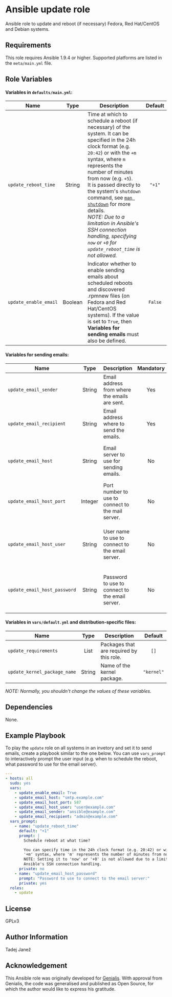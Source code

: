 Ansible update role
===================

Ansible role to update and reboot (if necessary) Fedora, Red Hat/CentOS and
Debian systems.

Requirements
------------

This role requires Ansible 1.9.4 or higher.
Supported platforms are listed in the `meta/main.yml` file.

Role Variables
--------------

#### Variables in `defaults/main.yml`:

| Name | Type | Description | Default |
| ---- | :--: | ----------- | :-----: |
| `update_reboot_time` | String | Time at which to schedule a reboot (if necessary) of the system. It can be specified in the 24h clock format (e.g. `20:42`) or with the `+m` syntax, where `m` represents the number of minutes from now (e.g. `+5`).<br>It is passed directly to the system's `shutdown` command, see [`man shutdown`](http://man7.org/linux/man-pages/man8/shutdown.8.html) for more details.<br>*NOTE: Due to a limitation in Ansible's SSH connection handling, specifying `now` or `+0` for `update_reboot_time` is not allowed.*| `"+1"` |
| `update_enable_email` | Boolean | Indicator whether to enable sending emails about scheduled reboots and discovered .rpmnew files (on Fedora and Red Hat/CentOS systems). If the value is set to `True`, then **Variables for sending emails** must also be defined. | `False` |

#### Variables for sending emails:

| Name | Type | Description | Mandatory | Default |
| ---- | :--: | ----------- | :-------: | :-----: |
| `update_email_sender` | String | Email address from where the emails are sent. | Yes | |
| `update_email_recipient` | String | Email address where to send the emails. | Yes | |
| `update_email_host` | String | Email server to use for sending emails. | No | [mail module](http://docs.ansible.com/ansible/mail_module.html)'s default value for the `host` parameter |
| `update_email_host_port` | Integer | Port number to use to connect to the mail server. | No | [mail module](http://docs.ansible.com/ansible/mail_module.html)'s default value for the `port` parameter |
| `update_email_host_user` | String | User name to use to connect to the email server. | No | [mail module](http://docs.ansible.com/ansible/mail_module.html)'s default value for the `username` parameter |
| `update_email_host_password` | String | Password to use to connect to the email server. | No | [mail module](http://docs.ansible.com/ansible/mail_module.html)'s default value for the `password` parameter |

#### Variables in `vars/default.yml` and distribution-specific files:
| Name | Type | Description | Default |
| ---- | :--: | ----------- | :-----: |
| `update_requirements` | List | Packages that are required by this role. | `[]` |
| `update_kernel_package_name` | String | Name of the kernel package. | `"kernel"` |

*NOTE: Normally, you shouldn't change the values of these variables.*

Dependencies
------------

None.

Example Playbook
----------------

To play the `update` role on all systems in an invetory and set it to send
emails, create a playbook similar to the one below.
You can use `vars_prompt` to interactively prompt the user input (e.g. when to
schedule the reboot, what password to use for the email server).

```yaml
---
- hosts: all
  sudo: yes
  vars:
    - update_enable_email: True
    - update_email_host: "smtp.example.com"
    - update_email_host_port: 587
    - update_email_host_user: "user@example.com"
    - update_email_sender: "ansible@example.com"
    - update_email_recipient: "admin@example.com"
  vars_prompt:
    - name: "update_reboot_time"
      default: "+1"
      prompt: |
        Schedule reboot at what time?

        You can specify time in the 24h clock format (e.g. 20:42) or with the
        '+m' syntax, where 'm' represents the number of minutes from now (e.g. +5).
        NOTE: Setting it to 'now' or '+0' is not allowed due to a limitation in
        Ansible's SSH connection handling.
      private: no
    - name: "update_email_host_password"
      prompt: "Password to use to connect to the email server:"
      private: yes
  roles:
    - update
```

License
-------

GPLv3

Author Information
------------------

Tadej Janež

Acknowledgement
---------------

This Ansible role was originally developed for
[Genialis](https://www.genialis.com). With approval from Genialis, the code was
generalised and published as Open Source, for which the author would like to
express his gratitude.
